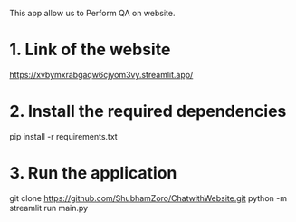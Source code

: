 This app allow us to Perform QA on website.

# 1. Link of the website
https://xvbymxrabgaqw6cjyom3vy.streamlit.app/

# 2. Install the required dependencies
pip install -r requirements.txt

# 3. Run the application
  git clone https://github.com/ShubhamZoro/ChatwithWebsite.git
  python -m streamlit run main.py
